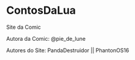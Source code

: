 # ContosDaLua
Site da Comic

Autora da Comic: @pie_de_lune

Autores do Site: PandaDestruidor || PhantonOS16
